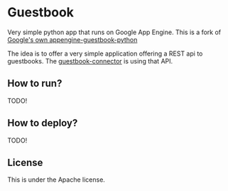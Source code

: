 # Guestbook
Very simple python app that runs on Google App Engine.
This is a fork of [Google's own appengine-guestbook-python][1]

The idea is to offer a very simple application offering a REST api to guestbooks.
The [guestbook-connector][2] is using that API.

## How to run?
TODO!

## How to deploy?
TODO!

## License
This is under the Apache license.

[1]: https://github.com/GoogleCloudPlatform/appengine-guestbook-python
[2]: https://github.com/AppDirect/guestbook-connector
